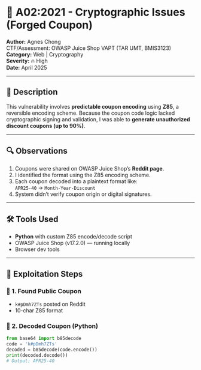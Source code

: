 # 🔐 A02:2021 - Cryptographic Issues (Forged Coupon)
**Author:** Agnes Chong  
CTF/Assessment: OWASP Juice Shop VAPT (TAR UMT, BMIS3123)  
**Category:** Web | Cryptography  
**Severity:** 🔥 High  
**Date:** April 2025

---

## 📖 Description

This vulnerability involves **predictable coupon encoding** using **Z85**, a reversible encoding scheme. Because the coupon code logic lacked cryptographic signing and validation, I was able to **generate unauthorized discount coupons (up to 90%)**.

---

## 🔍 Observations

1. Coupons were shared on OWASP Juice Shop’s **Reddit page**.
2. I identified the format using the Z85 encoding scheme.
3. Each coupon decoded into a plaintext format like:  
   `APR25-40` → `Month-Year-Discount`
4. System didn’t verify coupon origin or digital signatures.

---

## 🛠️ Tools Used

- **Python** with custom Z85 encode/decode script
- OWASP Juice Shop (v17.2.0) — running locally
- Browser dev tools

---

## 🧪 Exploitation Steps

### 🔹 1. Found Public Coupon
- `k#pDmh7ZTs` posted on Reddit
- 10-char Z85 format

### 🔹 2. Decoded Coupon (Python)

```python
from base64 import b85decode
code = 'k#pDmh7ZTs'
decoded = b85decode(code.encode())
print(decoded.decode())
# Output: APR25-40
